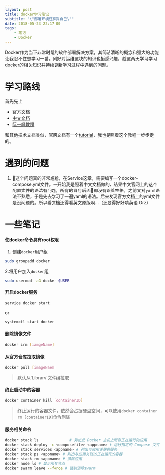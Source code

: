 ```yaml
---
layout: post
title: docker学习笔记
subtitle: "\"部署环境还得靠自己\""
date: 2018-05-23 22:17:00
tags: 
    - 笔记
    - Docker
---
```


Docker作为当下非常时髦的软件部署解决方案，其简洁清晰的概念和强大的功能让我忍不住想学习一番。刚好对运维这块的知识也挺感兴趣，趁这两天学习学习docker的相关知识并持续更新学习过程中遇到的问题。

# 学习路线
首先先上
  - [官方文档](https://docs.docker.com/)
  - [中文文档](https://docs.docker-cn.com/)
  - [阮一峰教程](http://www.ruanyifeng.com/blog/2018/02/docker-tutorial.html)

和其他技术文档类似，官网文档有一个[tutorial](https://docs.docker.com/get-started/)，我也是照着这个教程一步步走的。

# 遇到的问题
1. 这个问题真的非常尴尬，在Service这章，需要编写一个docker-compose.yml文件。一开始我是照着中文文档做的，结果中文官网上的这个配置文件的语法有问题，所有的冒号后面都没有跟着空格，之前又对yaml语法不熟悉，于是先去学习了一遍yaml的语法。后来发现官方文档上的yml文件是没问题的。所以看文档还得看英文原版啊...（还是得好好啃英语 Orz）

# 一些笔记
#### 使docker命令具有root权限
1. 创建`docker`用户组
```sh
sudo groupadd docker
```
2.将用户加入`docker`组
```sh
sudo usermod -aG docker $USER
```

#### 开启docker服务
```sh
service docker start
```
or
```sh
systemctl start docker
```

#### 删除镜像文件
```sh
docker irm [iamgeName]
```

#### 从官方仓库拉取镜像
```sh
docker pull [imageNaem]
```
> 默认从'Library'文件组拉取

#### 终止启动中的容器
```sh
docker container kill [containerID]
```
> 终止运行的容器文件，依然会占据硬盘空间，可以使用`docker container rm [containerID]`命令删除

#### 服务相关命令
```sh
docker stack ls              # 列出此 Docker 主机上所有正在运行的应用
docker stack deploy -c <composefile> <appname> # 运行指定的 Compose 文件
docker stack services <appname> # 列出与应用关联的服务
docker stack ps <appname> # 列出与应用关联的正在运行的容器
docker stack rm <appname> # 清除应用
docker node ls # 显示所有节点
docker swarm leave --force # 强制清除swarm
```
